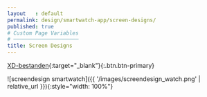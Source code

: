 ```yaml
---
layout   : default
permalink: design/smartwatch-app/screen-designs/
published: true
# Custom Page Variables
# ─────────────────────
title: Screen Designs
---
```


[XD-bestanden](https://xd.adobe.com/view/14a7cb0d-baf3-4cfb-4b23-c7e3015060b7-6296/){:target="_blank"}{:.btn.btn-primary}

![screendesign smartwatch]({{ '/images/screendesign_watch.png' | relative_url }}){:style="width: 100%"}